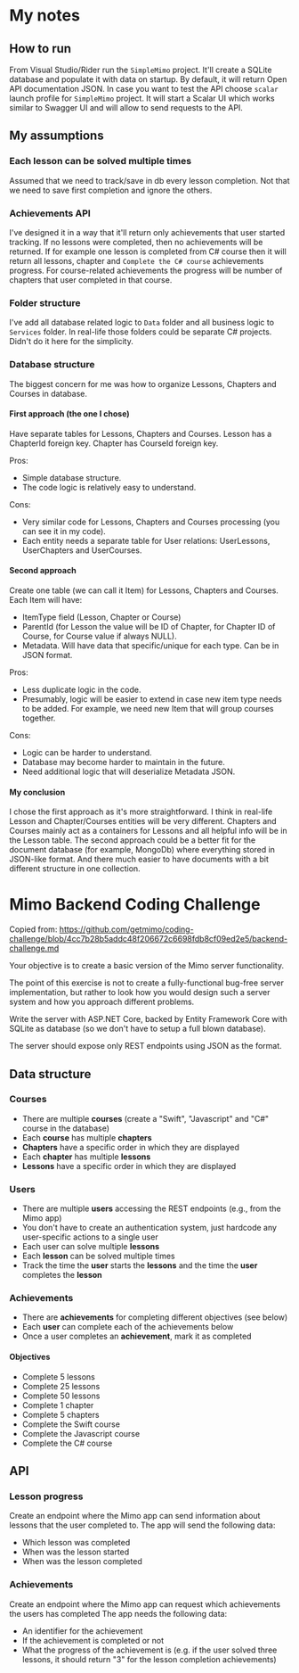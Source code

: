 # My notes
## How to run
From Visual Studio/Rider run the `SimpleMimo` project. It'll create a SQLite database and populate it with data on startup.
By default, it will return Open API documentation JSON.
In case you want to test the API choose `scalar` launch profile for `SimpleMimo` project.
It will start a Scalar UI which works similar to Swagger UI and will allow to send requests to the API.

## My assumptions
### Each lesson can be solved multiple times
Assumed that we need to track/save in db every lesson completion. Not that we need to save first completion and ignore the others.
### Achievements API
I've designed it in a way that it'll return only achievements that user started tracking.
If no lessons were completed, then no achievements will be returned.
If for example one lesson is completed from C# course then it will return all lessons, chapter and `Complete the C# course` achievements progress.
For course-related achievements the progress will be number of chapters that user completed in that course.
### Folder structure
I've add all database related logic to `Data` folder and all business logic to `Services` folder. In real-life those folders could be separate C# projects.
Didn't do it here for the simplicity.

### Database structure
The biggest concern for me was how to organize Lessons, Chapters and Courses in database.
#### First approach (the one I chose)
Have separate tables for Lessons, Chapters and Courses.
Lesson has a ChapterId foreign key. Chapter has CourseId foreign key.

Pros:
- Simple database structure.
- The code logic is relatively easy to understand.

Cons:
- Very similar code for Lessons, Chapters and Courses processing (you can see it in my code).
- Each entity needs a separate table for User relations: UserLessons, UserChapters and UserCourses.
#### Second approach
Create one table (we can call it Item) for Lessons, Chapters and Courses. 
Each Item will have:
- ItemType field (Lesson, Chapter or Course) 
- ParentId (for Lesson the value will be ID of Chapter, for Chapter ID of Course, for Course value if always NULL).
- Metadata. Will have data that specific/unique for each type. Can be in JSON format.

Pros:
- Less duplicate logic in the code.
- Presumably, logic will be easier to extend in case new item type needs to be added. For example, we need new Item that will group courses together.

Cons:
- Logic can be harder to understand.
- Database may become harder to maintain in the future. 
- Need additional logic that will deserialize Metadata JSON.
#### My conclusion
I chose the first approach as it's more straightforward. I think in real-life Lesson and Chapter/Courses entities will be very different. 
Chapters and Courses mainly act as a containers for Lessons and all helpful info will be in the Lesson table.
The second approach could be a better fit for the document database (for example, MongoDb) where everything stored in JSON-like format. And there much easier to have documents with a bit different structure in one collection.



# Mimo Backend Coding Challenge

Copied from: https://github.com/getmimo/coding-challenge/blob/4cc7b28b5addc48f206672c6698fdb8cf09ed2e5/backend-challenge.md

Your objective is to create a basic version of the Mimo server functionality.

The point of this exercise is not to create a fully-functional bug-free server implementation,
but rather to look how you would design such a server system and how you approach different problems.

Write the server with ASP.NET Core, backed by Entity Framework Core with SQLite as database
(so we don't have to setup a full blown database).

The server should expose only REST endpoints using JSON as the format.

## Data structure

### Courses

- There are multiple **courses** (create a "Swift", "Javascript" and "C#" course in the database)
- Each **course** has multiple **chapters**
- **Chapters** have a specific order in which they are displayed
- Each **chapter** has multiple **lessons**
- **Lessons** have a specific order in which they are displayed

### Users

- There are multiple **users** accessing the REST endpoints (e.g., from the Mimo app)
- You don't have to create an authentication system, just hardcode any user-specific actions to a single user
- Each user can solve multiple **lessons**
- Each **lesson** can be solved multiple times
- Track the time the **user** starts the **lessons** and the time the **user** completes the **lesson**

### Achievements

- There are **achievements** for completing different objectives (see below)
- Each **user** can complete each of the achievements below
- Once a user completes an **achievement**, mark it as completed

#### Objectives

- Complete 5 lessons
- Complete 25 lessons
- Complete 50 lessons
- Complete 1 chapter
- Complete 5 chapters
- Complete the Swift course
- Complete the Javascript course
- Complete the C# course

## API

### Lesson progress

Create an endpoint where the Mimo app can send information about lessons that the user completed to.
The app will send the following data:
- Which lesson was completed
- When was the lesson started
- When was the lesson completed

### Achievements

Create an endpoint where the Mimo app can request which achievements the users has completed
The app needs the following data:
- An identifier for the achievement
- If the achievement is completed or not
- What the progress of the achievement is (e.g. if the user solved three lessons,
  it should return "3" for the lesson completion achievements)